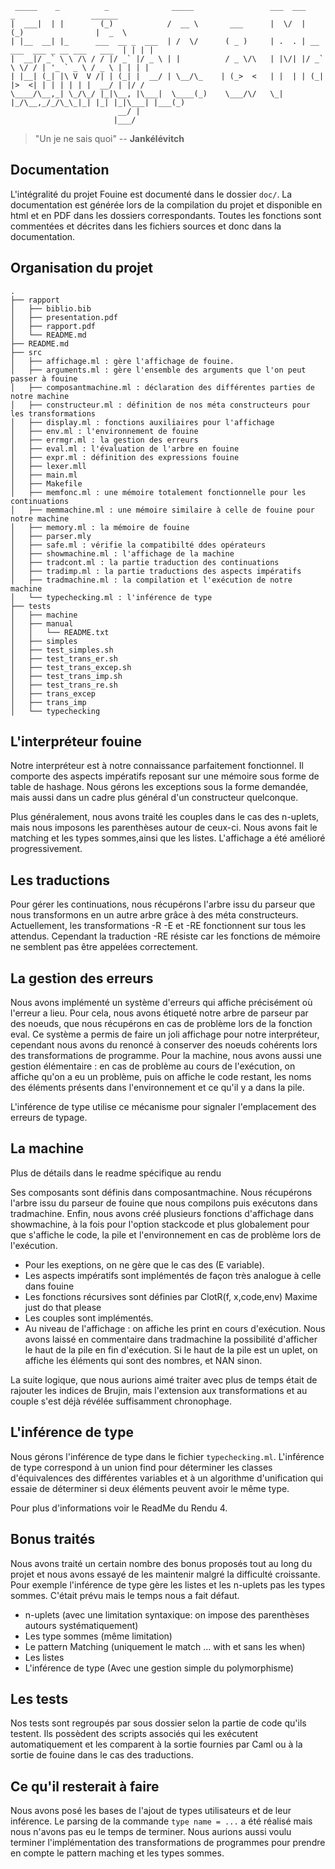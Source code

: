 ```
 _____    _          _              _____                 ___  ___           _                 ______
|  ___|  | |        (_)            /  __ \       ___      |  \/  |          (_)                |  _  \
| |__  __| |_      ___  __ _  ___  | /  \/      ( _ )     | .  . | __ ___  ___ _ __ ___   ___  | | | |
|  __|/ _` \ \ /\ / / |/ _` |/ _ \ | |          / _ \/\   | |\/| |/ _` \ \/ / | '_ ` _ \ / _ \ | | | |
| |__| (_| |\ V  V /| | (_| |  __/ | \__/\_    | (_>  <   | |  | | (_| |>  <| | | | | | |  __/ | |/ /
\____/\__,_| \_/\_/ |_|\__, |\___|  \____(_)    \___/\/   \_|  |_/\__,_/_/\_\_|_| |_| |_|\___| |___(_)
                        __/ |
                       |___/
```


> "Un je ne sais quoi" -- __Jankélévitch__

## Documentation

L'intégralité du projet Fouine est documenté dans le dossier `doc/`. La documentation est générée lors de la compilation du projet et disponible en html et en PDF dans les dossiers correspondants. Toutes les fonctions sont commentées et décrites dans les fichiers sources et donc dans la documentation.

## Organisation du projet
```
.
├── rapport
│   ├── biblio.bib
│   ├── presentation.pdf
│   ├── rapport.pdf
│   └── README.md
├── README.md
├── src
│   ├── affichage.ml : gère l'affichage de fouine.
│   ├── arguments.ml : gère l'ensemble des arguments que l'on peut passer à fouine
│   ├── composantmachine.ml : déclaration des différentes parties de notre machine
│   ├── constructeur.ml : définition de nos méta constructeurs pour les transformations
│   ├── display.ml : fonctions auxiliaires pour l'affichage
│   ├── env.ml : l'environnement de fouine
│   ├── errmgr.ml : la gestion des erreurs
│   ├── eval.ml : l'évaluation de l'arbre en fouine
│   ├── expr.ml : définition des expressions fouine
│   ├── lexer.mll
│   ├── main.ml
│   ├── Makefile
│   ├── memfonc.ml : une mémoire totalement fonctionnelle pour les continuations
│   ├── memmachine.ml : une mémoire similaire à celle de fouine pour notre machine
│   ├── memory.ml : la mémoire de fouine
│   ├── parser.mly
│   ├── safe.ml : vérifie la compatibilté ddes opérateurs
│   ├── showmachine.ml : l'affichage de la machine
│   ├── tradcont.ml : la partie traduction des continuations
│   ├── tradimp.ml : la partie traductions des aspects impératifs
│   ├── tradmachine.ml : la compilation et l'exécution de notre machine
│   └── typechecking.ml : l'inférence de type
├── tests
│   ├── machine
│   ├── manual
│   │   └── README.txt
│   ├── simples
│   ├── test_simples.sh
│   ├── test_trans_er.sh
│   ├── test_trans_excep.sh
│   ├── test_trans_imp.sh
│   ├── test_trans_re.sh
│   ├── trans_excep
│   ├── trans_imp
│   └── typechecking
```
## L'interpréteur fouine

Notre interpréteur est à notre connaissance parfaitement fonctionnel. Il comporte des aspects impératifs reposant sur une mémoire sous forme de table de hashage. Nous gérons les exceptions sous la forme demandée, mais aussi dans un cadre plus général d'un constructeur quelconque.

Plus généralement, nous avons traité les couples dans le cas des n-uplets, mais nous imposons les parenthèses autour de ceux-ci. Nous avons fait le matching et les types sommes,ainsi que les listes. L'affichage a été amélioré progressivement.

## Les traductions

Pour gérer les continuations, nous récupérons l'arbre issu du parseur que nous transformons en un autre arbre grâce à des méta constructeurs. Actuellement, les transformations -R -E et -RE fonctionnent sur tous les attendus. Cependant la traduction -RE résiste car les fonctions de mémoire ne semblent pas être appelées correctement.

## La gestion des erreurs

Nous avons implémenté un système d'erreurs qui affiche précisément où l'erreur a lieu. Pour cela, nous avons étiqueté notre arbre de parseur par des noeuds, que nous récupérons en cas de problème lors de la fonction eval. Ce système a permis de faire un joli affichage pour notre interpréteur, cependant nous avons du renoncé à conserver des noeuds cohérents lors des transformations de programme.
Pour la machine, nous avons aussi une gestion élémentaire : en cas de problème au cours de l'exécution, on affiche qu'on a eu un problème, puis on affiche le code restant, les noms des éléments présents dans l'environnement et ce qu'il y a dans la pile.

L'inférence de type utilise ce mécanisme pour signaler l'emplacement des erreurs de typage.

## La machine

Plus de détails dans le readme spécifique au rendu

Ses composants sont définis dans composantmachine. Nous récupérons l'arbre issu du parseur de fouine que nous compilons puis exécutons dans tradmachine. Enfin, nous avons créé plusieurs fonctions d'affichage dans showmachine, à la fois pour l'option stackcode et plus globalement pour que s'affiche le code, la pile et l'environnement en cas de problème lors de l'exécution.

- Pour les exeptions, on ne gère que le cas des (E variable).
- Les aspects impératifs sont implémentés de façon très analogue à celle dans fouine
- Les fonctions récursives sont définies par ClotR(f, x,code,env) Maxime just do that please
- Les couples sont implémentés.
- Au niveau de l'affichage : on affiche les print en cours d'exécution. Nous avons laissé en commentaire dans tradmachine la possibilité d'afficher le haut de la pile en fin d'exécution. Si le haut de la pile est un uplet, on affiche les éléments qui sont des nombres, et NAN sinon.

La suite logique, que nous aurions aimé traiter avec plus de temps était de rajouter les indices de Brujin, mais l'extension aux transformations et au couple s'est déjà révélée suffisamment chronophage.

## L'inférence de type
Nous gérons l'inférence de type dans le fichier `typechecking.ml`. L'inférence de type correspond à un union find pour déterminer les classes d'équivalences des différentes variables et à un algorithme d'unification qui essaie de déterminer si deux éléments peuvent avoir le même type.

Pour plus d'informations voir le ReadMe du Rendu 4.

## Bonus traités

Nous avons traité un certain nombre des bonus proposés tout au long du projet et nous avons essayé de les maintenir malgré la difficulté croissante. Pour exemple l'inférence de type gère les listes et les n-uplets pas les types sommes. C'était prévu mais le temps nous a fait défaut.

* n-uplets (avec une limitation syntaxique: on impose des parenthèses autours systématiquement)
* Les type sommes (même limitation)
* Le pattern Matching (uniquement le match ... with et sans les when)
* Les listes
* L'inférence de type (Avec une gestion simple du polymorphisme)

## Les tests

Nos tests sont regroupés par sous dossier selon la partie de code qu'ils testent. Ils possèdent des scripts associés qui les exécutent automatiquement et les comparent à la sortie fournies par Caml ou à la sortie de fouine dans le cas des traductions.

## Ce qu'il resterait à faire

Nous avons posé les bases de l'ajout de types utilisateurs et de leur inférence. Le parsing de la commande `type name = ...` a été réalisé mais nous n'avons pas eu le temps de terminer.
Nous aurions aussi voulu terminer l'implémentation des transformations de programmes pour prendre en compte le pattern maching et les types sommes.

